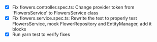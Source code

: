 - [x] Fix flowers.controller.spec.ts: Change provider token from 'FlowersService' to FlowersService class
- [x] Fix flowers.service.spec.ts: Rewrite the test to properly test FlowersService, mock FlowerRepository and EntityManager, add it blocks
- [x] Run yarn test to verify fixes
